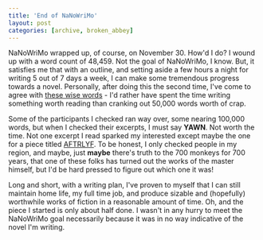 ```yaml
---
title: 'End of NaNoWriMo'
layout: post
categories: [archive, broken_abbey]
---
```

NaNoWriMo wrapped up, of course, on November 30. How'd I do? I wound up
with a word count of 48,459. Not the goal of NaNoWriMo, I know. But, it
satisfies me that with an outline, and setting aside a few hours a night
for writing 5 out of 7 days a week, I can make some tremendous progress
towards a novel. Personally, after doing this the second time, I've come
to agree with [these wise
words](http://www.antimuse.org/blog/?p=25 "AntiBlog") - I'd rather have
spent the time writing something worth reading than cranking out 50,000
words worth of crap.

Some of the participants I checked ran way over, some nearing 100,000
words, but when I checked their excerpts, I must say **YAWN**. Not worth
the time. Not one excerpt I read sparked my interested except maybe the
one for a piece titled
[AFTRLYF](http://www.nanowrimo.org/userinfo.php?uid=102730 "NaNoWriMo profile").
To be honest, I only checked people in my region, and maybe, just
**maybe** there's truth to the 700 monkeys for 700 years, that one of
these folks has turned out the works of the master himself, but I'd be
hard pressed to figure out which one it was!

Long and short, with a writing plan, I've proven to myself that I can
still maintain home life, my full time job, and produce sizable and
(hopefully) worthwhile works of fiction in a reasonable amount of time.
Oh, and the piece I started is only about half done. I wasn't in any
hurry to meet the NaNoWriMo goal necessarily because it was in no way
indicative of the novel I'm writing.